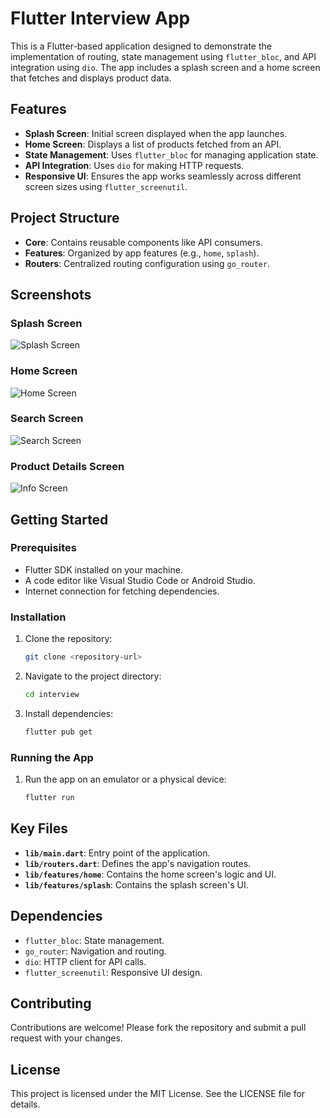 # Flutter Interview App

This is a Flutter-based application designed to demonstrate the implementation of routing, state management using `flutter_bloc`, and API integration using `dio`. The app includes a splash screen and a home screen that fetches and displays product data.

## Features

- **Splash Screen**: Initial screen displayed when the app launches.
- **Home Screen**: Displays a list of products fetched from an API.
- **State Management**: Uses `flutter_bloc` for managing application state.
- **API Integration**: Uses `dio` for making HTTP requests.
- **Responsive UI**: Ensures the app works seamlessly across different screen sizes using `flutter_screenutil`.

## Project Structure

- **Core**: Contains reusable components like API consumers.
- **Features**: Organized by app features (e.g., `home`, `splash`).
- **Routers**: Centralized routing configuration using `go_router`.

## Screenshots

### Splash Screen
![Splash Screen](assets/screenshots/splash_screen.png)

### Home Screen
![Home Screen](assets/screenshots/Home1.png)
### Search Screen
![Search Screen](assets/screenshots/Search.png)
### Product Details Screen
![Info Screen](assets/screenshots/info.jpg)

## Getting Started

### Prerequisites

- Flutter SDK installed on your machine.
- A code editor like Visual Studio Code or Android Studio.
- Internet connection for fetching dependencies.

### Installation

1. Clone the repository:
   ```bash
   git clone <repository-url>
   ```
2. Navigate to the project directory:
   ```bash
   cd interview
   ```
3. Install dependencies:
   ```bash
   flutter pub get
   ```

### Running the App

1. Run the app on an emulator or a physical device:
   ```bash
   flutter run
   ```

## Key Files

- **`lib/main.dart`**: Entry point of the application.
- **`lib/routers.dart`**: Defines the app's navigation routes.
- **`lib/features/home`**: Contains the home screen's logic and UI.
- **`lib/features/splash`**: Contains the splash screen's UI.

## Dependencies

- `flutter_bloc`: State management.
- `go_router`: Navigation and routing.
- `dio`: HTTP client for API calls.
- `flutter_screenutil`: Responsive UI design.

## Contributing

Contributions are welcome! Please fork the repository and submit a pull request with your changes.

## License

This project is licensed under the MIT License. See the LICENSE file for details.